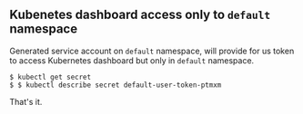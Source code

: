 ## Kubenetes dashboard access only to `default` namespace

Generated service account on `default` namespace, will provide for us token to access Kubernetes dashboard but only in `default` namespace.

```
$ kubectl get secret
$ $ kubectl describe secret default-user-token-ptmxm
```

That's it.
